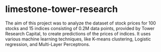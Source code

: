 # limestone-tower-research

The aim of this project was to analyze the dataset of stock prices for 100 stocks and 15 indices consisting of 0.2M data points, provided by Tower Research Capital, to create predictions of the prices of indices. It uses various machine learning techniques, like K-means clustering, Logistic regression, and Multi-Layer Perceptrons.
